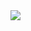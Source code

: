 <img src="https://github-readme-stats.vercel.app/api?username=kach0w&show_icons=true&theme=dark">
<!--<img style="height: 195px" src="https://github-readme-stats.vercel.app/api/top-langs/?username=kach0w&theme=cobalt">->
